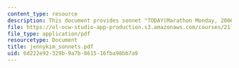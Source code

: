 ```yaml
---
content_type: resource
description: This document provides sonnet "TODAY(Marathon Monday, 2006)"
file: https://ol-ocw-studio-app-production.s3.amazonaws.com/courses/21l-704-studies-in-poetry-from-the-sonneteers-to-the-metaphysicals-spring-2006/6d222e92329b9a7b861516fba98bb7a9_jennykim_sonnets.pdf
file_type: application/pdf
resourcetype: Document
title: jennykim_sonnets.pdf
uid: 6d222e92-329b-9a7b-8615-16fba98bb7a9
---
```

